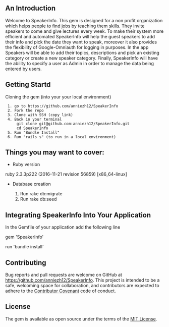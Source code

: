 ## An Introduction

Welcome to SpeakerInfo. This gem is designed for a non profit organization which helps people to find jobs by teaching them skills. They invite speakers to come and give lectures every week. To make their system more efficient and automated SpeakerInfo  will help the guest speakers to add their info and pick the date they want to speak, moreover it also provides the flexibility of Google-Omniauth for logging in purposes. In the app Speakers will be able to add their topics, descriptions and pick an existing category or create a new speaker category. Finally, SpeakerInfo will have the ability to specify a user as Admin in order to manage the data being entered by users.

## Getting Startd

Cloning the gem (into your your local environment)

     1. go to https://github.com/anniezh12/SpeakerInfo  
     2. Fork the repo
     3. Clone with SSH (copy link)
     4. Back in your terminal
         git clone git@github.com:anniezh12/SpeakerInfo.git
         cd SpeakerInfo
     5. Run "Bundle Install"
     6. Run "rails s" (to run in a local environment)

## Things you may want to cover:

* Ruby version

ruby 2.3.3p222 (2016-11-21 revision 56859) [x86_64-linux]

* Database creation

   1. Run rake db:migrate
   2. Run rake db:seed   

## Integrating SpeakerInfo Into Your Application

In the Gemfile of your application add the following line 


  gem 'SpeakerInfo'

  run 'bundle install'

## Contributing

Bug reports and pull requests are welcome on GitHub at https://github.com/anniezh12/SpeakerInfo. This project is intended to be a safe, welcoming space for collaboration, and contributors are expected to adhere to the [Contributor Covenant](http://contributor-covenant.org) code of conduct.

## License

The gem is available as open source under the terms of the [MIT License](http://opensource.org/licenses/MIT).

